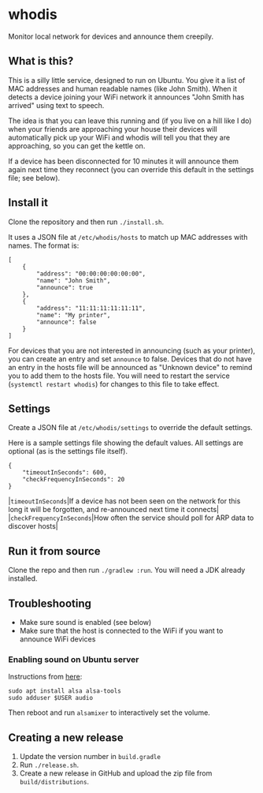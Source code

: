 # whodis
Monitor local network for devices and announce them creepily.

## What is this?
This is a silly little service, designed to run on Ubuntu. You give it a list of MAC addresses and human readable 
names (like John Smith). When it detects a device joining your WiFi network it announces "John Smith has arrived" 
using text to speech. 

The idea is that you can leave this running and (if you live on a hill like I do) when your 
friends are approaching your house their devices will automatically pick up your WiFi and whodis will tell you that 
they are approaching, so you can get the kettle on.

If a device has been disconnected for 10 minutes it will announce them again next time they reconnect (you can 
override this default in the settings file; see below).

## Install it
Clone the repository and then run `./install.sh`.

It uses a JSON file at `/etc/whodis/hosts` to match up MAC addresses with names. The format is:

    [
        {
            "address": "00:00:00:00:00:00",
            "name": "John Smith",
            "announce": true
        },
        {
            "address": "11:11:11:11:11:11",
            "name": "My printer",
            "announce": false
        }
    ]

For devices that you are not interested in announcing (such as your printer), you can create an entry and set 
`announce` to false. Devices that do not have an entry in the hosts file will be announced as "Unknown device" to 
remind you to add them to the hosts file. You will need to restart the service (`systemctl restart whodis`) for 
changes to this file to take effect.

## Settings
Create a JSON file at `/etc/whodis/settings` to override the default settings.

Here is a sample settings file showing the default values. All settings are optional (as is the settings file itself).

    {
        "timeoutInSeconds": 600,
        "checkFrequencyInSeconds": 20
    }

|`timeoutInSeconds`|If a device has not been seen on the network for this long it will be forgotten, and 
re-announced next time it connects|
|`checkFrequencyInSeconds`|How often the service should poll for ARP data to discover hosts|

## Run it from source
Clone the repo and then run `./gradlew :run`. You will need a JDK already installed.

## Troubleshooting
* Make sure sound is enabled (see below)
* Make sure that the host is connected to the WiFi if you want to announce WiFi devices

### Enabling sound on Ubuntu server
Instructions from [here](http://howto.blbosti.com/2010/03/ubuntu-server-install-alsa-sound-and-moc-music-on-console/):

```
sudo apt install alsa alsa-tools
sudo adduser $USER audio
```

Then reboot and run `alsamixer` to interactively set the volume.

## Creating a new release
1. Update the version number in `build.gradle`
2. Run `./release.sh`.
3. Create a new release in GitHub and upload the zip file from `build/distributions`.
